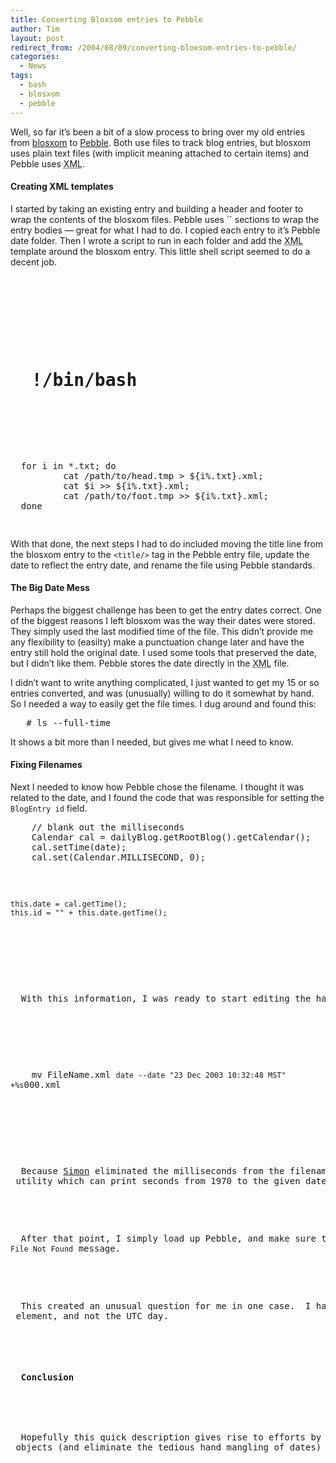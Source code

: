 ```yaml
---
title: Converting Bloxsom entries to Pebble
author: Tim
layout: post
redirect_from: /2004/08/09/converting-bloxsom-entries-to-pebble/
categories:
  - News
tags:
  - bash
  - blosxom
  - pebble
---
```

Well, so far it&#8217;s been a bit of a slow process to bring over my old entries from [blosxom][1] to [Pebble][2]. Both use files to track blog entries, but blosxom uses plain text files (with implicit meaning attached to certain items) and Pebble uses <acronym title="eXtensible Markup Language">XML</acronym>.

#### Creating XML templates

I started by taking an existing entry and building a header and footer to wrap the contents of the blosxom files. Pebble uses `` sections to wrap the entry bodies — great for what I had to do. I copied each entry to it&#8217;s Pebble date folder. Then I wrote a script to run in each folder and add the <acronym title="eXtensible Markup Language">XML</acronym> template around the blosxom entry. This little shell script seemed to do a decent job.

<pre></p>



<h1>
  !/bin/bash
</h1>



<p>
  for i in *.txt; do
          cat /path/to/head.tmp > ${i%.txt}.xml;
          cat $i >> ${i%.txt}.xml;
          cat /path/to/foot.tmp >> ${i%.txt}.xml;
  done
  </pre>

</p>


<p>
  With that done, the next steps I had to do included moving the title line from the blosxom entry to the <code>&lt;title/></code> tag in the Pebble entry file, update the date to reflect the entry date, and rename the file using Pebble standards.
</p>


<h4>
  The Big Date Mess
</h4>


<p>
  Perhaps the biggest challenge has been to get the entry dates correct.  One of the biggest reasons I left blosxom was the way their dates were stored.  They simply used the last modified time of the file.  This didn&#8217;t provide me any flexibility to (easilty) make a punctuation change later and have the entry still hold the original date.  I used some tools that preserved the date, but I didn&#8217;t like them.  Pebble stores the date directly in the <acronym title="eXtensible Markup Language">XML</acronym> file.
</p>


<p>
  I didn&#8217;t want to write anything complicated, I just wanted to get my 15 or so entries converted, and was (unusually) willing to do it somewhat by hand.  So I needed a way to easily get the file times.  I dug around and found this:
</p>


<p>
  <pre>
   # ls --full-time
</pre>

</p>


<p>
  It shows a bit more than I needed, but gives me what I need to know.
</p>


<h4>
  Fixing Filenames
</h4>


<p>
  Next I needed to know how Pebble chose the filename.  I thought it was related to the date, and I found the code that was responsible for setting the <code>BlogEntry id</code> field.
</p>


<p>
  <pre>
    // blank out the milliseconds
    Calendar cal = dailyBlog.getRootBlog().getCalendar();
    cal.setTime(date);
    cal.set(Calendar.MILLISECOND, 0);</p>



<pre><code>this.date = cal.getTime();
this.id = "" + this.date.getTime();
</code></pre>
</p>


<p>
  With this information, I was ready to start editing the hastily templated files I created earlier.  In one sweep I would find the file's creation date, sweep the title to its rightful element, and then added the date into the required element.  Afterwards, I'd rename the file using the same date format I'd copied into the <acronym title="eXtensible Markup Language">XML</acronym> file.
</p>


<p>
  <pre>
    mv FileName.xml <code>date --date "23 Dec 2003 10:32:48 MST" +%s</code>000.xml
</pre>

</p>


<p>
  Because <a href="http://www.simongbrown.com/" title="Simon Brown's Weblog">Simon</a> eliminated the milliseconds from the filename, it works well with the <code>date</code> utility which can print seconds from 1970 to the given date.  I simply added three zeros to the end to make a compatible filename.
</p>


<p>
  After that point, I simply load up Pebble, and make sure that the entries appear correctly, and that all the permalinks work — the behavior makes me think that the permalink is calculated from the date in the entry file, and not the location that the file was loaded from for processing.  This means that if your date in the entry file doesn't match the location and name then you'll probably have a nice looking <code>404 File Not Found</code> message.
</p>


<p>
  This created an unusual question for me in one case.  I had an entry that was created in the wrong time zone.  When I figured out what time the entry was created in my timezone, I switched the time and the time zone recorded for that entry.  The UTC time was the same, so the filename did not change.  However, Pebble couldn't locate that particular file.  When I inspected the link, though, I noticed that the day had changed and that I needed to move the file from one day folder to the other for Pebble to find it.  In Pebble, entries are stored in the "day" folder according to the day indicated by their <code>&lt;date/></code> element, and not the UTC day.
</p>


<h4>
  Conclusion
</h4>


<p>
  Hopefully this quick description gives rise to efforts by people much smarter than me on using either tool.  I had glimpses of using Pebble's objects from a standalone application to construct the <code>BlogEntry</code> objects (and eliminate the tedious hand mangling of dates) and even use the Pebble objects to write the <acronym title="eXtensible Markup Language">XML</acronym> files.  Perhaps you could also write something in Java that would know how to read special tags in blosxom.  I never used many, so I'll do the one or two by hand.  I also chose not to deal with categories.  I can reconstruct those by hand as well, but a major conversion would benefit from automatically populating them into the new entry files.  A tool like this would definitely be needed to convert a sizeable history of a blog to the Pebble data format.  If you know of a tool that does, drop me a line or comment here.  Thanks!
</p>

 [1]: http://www.blosxom.com/ "Home page for the blosxom weblog tool"
 [2]: http://pebble.sourceforge.net "Home page for the Pebble weblog tool"
